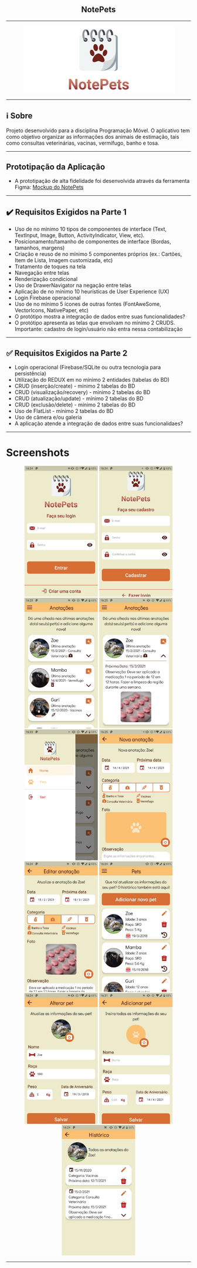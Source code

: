 <h2 align="center">NotePets</h2>

___

<p align="center">
  <img src="https://github.com/brunaoruchi/NotePets/blob/master/screenshots/Logo.png">
</p>

___

## :information_source: Sobre

Projeto desenvolvido para a disciplina Programação Móvel. O aplicativo tem como objetivo organizar as informações dos animais de estimação, tais como consultas veterinárias, vacinas, vermífugo, banho e tosa.

___

## Prototipação da Aplicação

- A prototipação de alta fidelidade foi desenvolvida através da ferramenta Figma: <a href="https://www.figma.com/proto/ghbAoJZueuv7vwwEbfUynJ/ProjetoMobileNotePets?node-id=0%3A3&scaling=min-zoom">Mockup do NotePets</a>

___

## :heavy_check_mark: Requisitos Exigidos na Parte 1

- Uso de no mínimo 10 tipos de componentes de interface (Text, TextInput, Image, Button, ActivityIndicator, View, etc).
- Posicionamento/tamanho de componentes de interface (Bordas, tamanhos, margens)
- Criação e reuso de no mínimo 5 componentes próprios (ex.: Cartões, Item de Lista, Imagem customizada, etc)
- Tratamento de toques na tela
- Navegação entre telas
- Renderização condicional
- Uso de DrawerNavigator na negação entre telas
- Aplicação de no mínimo 10 heurísticas de User Experience (UX)
- Login Firebase operacional
- Uso de no mínimo 5 ícones de outras fontes (FontAweSome, VectorIcons, NativePaper, etc)
- O protótipo mostra a integração de dados entre suas funcionalidades?
- O protótipo apresenta as telas que envolvam no mínimo 2 CRUDS. Importante: cadastro de login/usuário não entra nessa contabilização

___

## :white_check_mark: Requisitos Exigidos na Parte 2

- Login operacional (Firebase/SQLite ou outra tecnologia para persistência)
- Utilização do REDUX em no mínimo 2 entidades (tabelas do BD)
- CRUD (inserção/create) - mínimo 2 tabelas do BD
- CRUD (visualização/recovery) - mínimo 2 tabelas do BD
- CRUD (atualização/update) - mínimo 2 tabelas do BD
- CRUD (exclusão/delete) - mínimo 2 tabelas do BD
- Uso de FlatList - mínimo 2 tabelas do BD
- Uso de câmera e/ou galeria
- A aplicação atende a integração de dados entre suas funcionalidaes?

___

# Screenshots

<p align="center">
  <img src="https://github.com/brunaoruchi/NotePets/blob/master/screenshots/Login.jpeg" width="200">
  <img src="https://github.com/brunaoruchi/NotePets/blob/master/screenshots/Register.jpeg" width="200">
  <img src="https://github.com/brunaoruchi/NotePets/blob/master/screenshots/Home_CloseAnnotation.jpeg" width="200">
  <img src="https://github.com/brunaoruchi/NotePets/blob/master/screenshots/Home_OpenAnnotation.jpeg" width="200">
  <img src="https://github.com/brunaoruchi/NotePets/blob/master/screenshots/DrawerMenu.jpeg" width="200">
  <img src="https://github.com/brunaoruchi/NotePets/blob/master/screenshots/CreateAnnotation.jpeg" width="200">
  <img src="https://github.com/brunaoruchi/NotePets/blob/master/screenshots/UpdateAnnotation.jpeg" width="200">
  <img src="https://github.com/brunaoruchi/NotePets/blob/master/screenshots/Pets.jpeg" width="200">
  <img src="https://github.com/brunaoruchi/NotePets/blob/master/screenshots/UpdatePet.jpeg" width="200">
  <img src="https://github.com/brunaoruchi/NotePets/blob/master/screenshots/CreatePet.jpeg" width="200">
  <img src="https://github.com/brunaoruchi/NotePets/blob/master/screenshots/History.jpeg" width="200">
</p>

___

